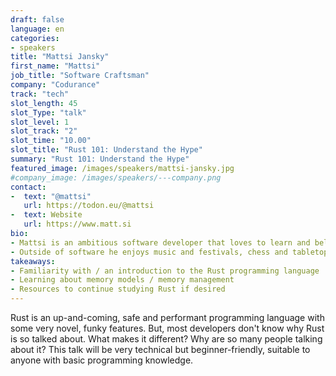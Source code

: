 ```yaml
---
draft: false
language: en
categories:
- speakers
title: "Mattsi Jansky"
first_name: "Mattsi"
job_title: "Software Craftsman"
company: "Codurance"
track: "tech"
slot_length: 45
slot_Type: "talk"
slot_level: 1
slot_track: "2"
slot_time: "10.00"
slot_title: "Rust 101: Understand the Hype"
summary: "Rust 101: Understand the Hype"
featured_image: /images/speakers/mattsi-jansky.jpg
#company_image: /images/speakers/---company.png
contact:
-  text: "@mattsi"
   url: https://todon.eu/@mattsi
-  text: Website
   url: https://www.matt.si
bio:
- Mattsi is an ambitious software developer that loves to learn and believes in "doing it right the first time", putting quality software first. He is a programming polygot with experience across dotnet, Java, JS & TS, NodeJS, React, Angular and more from a broad career touching on education, e-commerce, finance, and healthcare. Over the past few years he has developed a keen interest in Rust, and spoke at the UK's first Rust conference.
- Outside of software he enjoys music and festivals, chess and tabletop games, and takes an enthusiastic interest in science, technology, and self-improvement.
takeaways:
- Familiarity with / an introduction to the Rust programming language
- Learning about memory models / memory management
- Resources to continue studying Rust if desired
---
```


Rust is an up-and-coming, safe and performant programming language with some very novel, funky features. But, most developers don't know why Rust is so talked about. What makes it different? Why are so many people talking about it? This talk will be very technical but  beginner-friendly, suitable to anyone with basic programming knowledge.
